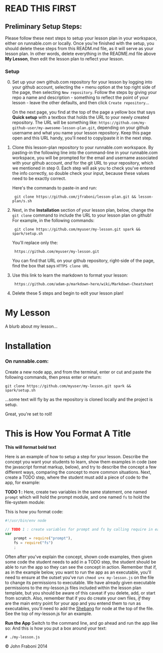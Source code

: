# READ THIS FIRST

## Preliminary Setup Steps:

Please follow these next steps to setup your lesson plan in your workspace, either on runnable.com or locally.  Once you're finished with the setup, you should delete these steps from this READM.md file, as it will serve as your lesson plan.  In other words, delete everything in the README.md file above **My Lesson**, then edit the lesson plan to reflect your lesson.

### Setup

0. Set up your own github.com repository for your lesson by logging into your github account, selecting the `+` menu option at the top right side of the page, then selecting `New repository`.  Follow the steps by giving your repo a name and description - something to reflect the point of your lesson - leave the other defaults, and then click `Create repository`...

    On the next page, you find at the top of the page a yellow box that says **Quick setup** with a textbox that holds the URL to your newly created repository.  The URL will be something like: `https://github.com/my-github-user/my-awesome-lesson-plan.git`, depending on your github username and what you name your lesson repository.  Keep this page open and this URL handy, you'll need to copy/paste it in the next step. 

1. Clone this lesson-plan repository to your runnable.com workspace.  By pasting-in the following line into the command-line in your runnable.com workspace, you will be prompted for the email and username associated with your github account, _and_ for the git URL to your repository, which we mentioned in step 0.  Each step will ask you to check you've entered the info correctly, so double check your input, because these values need to be exactly correct.

    Here's the commands to paste-in and run:

        git clone https://github.com/jfraboni/lesson-plan.git && lesson-plan/s.sh

2. Next, in the **Installation** section of your lesson plan, below, change the `git clone` command to include the URL to your lesson plan on github!  For example, in the following commands:

        git clone https://github.com/myuser/my-lesson.git spark && spark/setup.sh

    You'll replace only the:

        https://github.com/myuser/my-lesson.git

    You can find that URL on your github repository, right-side of the page, find the box that says `HTTPS clone URL`

3. Use this link to learn the markdown to format your lesson:

        https://github.com/adam-p/markdown-here/wiki/Markdown-Cheatsheet

4. Delete these 5 steps and begin to edit your lesson plan!



My Lesson
=======================
A blurb about my lesson...

# Installation

### On runnable.com:
Create a new node app, and from the terminal, enter or cut and paste the following commands, then press enter or return:
    
    git clone https://github.com/myuser/my-lesson.git spark && spark/setup.sh
    
...some text will fly by as the repository is cloned locally and the project is setup.

Great, you're set to roll!


# This is How You Format A Title

**This will format bold text**

Here is an example of how to setup a step for your lesson.  Describe the concept you want your students to learn, show them examples in code (see the javascript format markup, below), and try to describe the concept a few different ways, comparing the concept to more common situations.  Next, create a TODO step, where the student must add a piece of code to the app, for example:

**TODO 1 :** Here, create two variables in the same statement, one named `prompt` which will hold the prompt module, and one named `fs` to hold the file-system module:

This is how you format code:
```javascript
#!/usr/bin/env node

// TODO 1 : create variables for prompt and fs by calling require in each respective module:
var 
    prompt = require("prompt"),
    fs = require("fs")
    ;
```

Often after you've explain the concept, shown code examples, then given some code the student needs to add in a TODO step, the student should be able to run the app so they can see the concept in action.  Remember that if, as in the example below, you want to run the app as an executable, you'll need to ensure at the outset you've run `chmod u+x my-lesson.js` on the file to change its permissions to executable. We have already given executable permissions to the my-lesson.js files included within the lesson plan template, but you should be aware of this caveat if you delete, add, or start from scratch.  Also, remember that if you do create your own files, _if_ they are the main entry point for your app and you entend them to run as executables, you'll need to add the <a href="https://github.com/jfraboni/simple-node-app/wiki/Shebang" target="_blank">Shebang</a> for node at the top of the file.  See the top of my-lesson.js for an example.

**Run the App** Switch to the command line, and go ahead and run the app like so:
And this is how you put a box around your text:

    # ./my-lesson.js


&copy; John Fraboni 2014